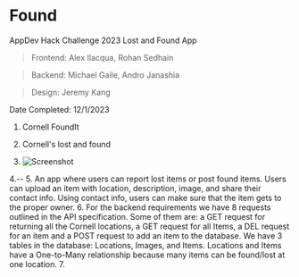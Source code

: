 # Found
AppDev Hack Challenge 2023 Lost and Found App

>Frontend: Alex Ilacqua, Rohan Sedhain

>Backend: Michael Gaile, Andro Janashia

>Design: Jeremy Kang

Date Completed: 12/1/2023




1. Cornell FoundIt

2. Cornell's lost and found

3. ![Screenshot]("https://cornellfindit.s3.us-east-1.amazonaws.com/UUDFQVYFB20VO3NH.jpg)

4.--
5. An app where users can report lost items or post found items. Users can upload an item with location, description, image, and share their contact info. Using contact info, users can make sure that the item gets to the proper owner.
6. For the backend requirements we have 8 requests outlined in the API specification. Some of them are: a GET request for returning all the Cornell locations, a GET request for all Items, a DEL request for an item and a POST request to add an item to the database. We have 3 tables in the database: Locations, Images, and Items. Locations and Items have a One-to-Many relationship because many items can be found/lost at one location.
7.
